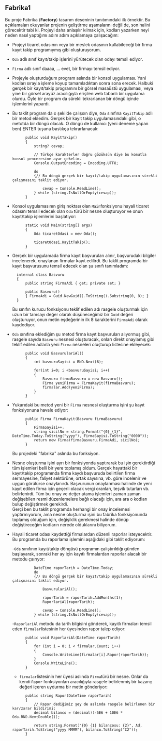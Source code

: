 ﻿## Fabrika1
Bu proje Fabrika (**Factory**) tasarım deseninin tanıtımındaki ilk örnektir.
Bu açıklamaları okuyanlar projenin geliştirme aşamalarını değil de,
son halini görecektir tabi ki.
Projeyi daha anlaşılır kılmak için, kodları yazarken
neyi neden nasıl yaptığımı adım adım açıklamaya çalışacağım:

- Projeyi ticaret odasının veya bir meslek odasının kullabileceği
  bir firma kayıt takip programıymış gibi oluşturuyorum.
- `Oda` adlı sınıf kayıt/takip işlerini yürütecek olan odayı temsil ediyor.
- `Firma` adlı sınıf daaaa, ... evet, bir firmayı temsil ediyor.
- Projeyle oluşturduğum program aslında bir konsol uygulaması.
  Yani kodları sırayla işleme koyup tamamladıktan sonra sona erecek.
  Halbuki gerçek bir kayıt/takip programını bir görsel masaüstü uygulaması,
  veya yine bir görsel arayüz aracılığıyla erişilen
  web tabanlı bir uygulama olurdu.
  Öyle bir program da sürekli tekrarlanan bir döngü içinde
  işlemlerini yapardı.
- Bu taklit program da o şekilde çalışsın diye,
  `Oda` sınıfına `KayitTakip` adlı bir metod ekledim.
  Gerçek bir kayıt takip uygulamasındaki gibi, o metotda bir döngü olacak.
  O döngü de kullanıcı (yeni deneme yapan ben) ENTER tuşuna bastıkça
  tekrarlanacak:
  ```
        public void KayitTakip()
        {
            string? cevap;
            
            // Türkçe karakterler doğru gözüksün diye bu komutla konsol penceresine ayar çekelim.
            Console.OutputEncoding = Encoding.UTF8;

            do
            {// Bu döngü gerçek bir kayıt/takip uygulamasının sürekli çalışmasını taklit ediyor.
                
                cevap = Console.ReadLine();
            } while (string.IsNullOrEmpty(cevap));
        }
  ```
- Konsol uygulamasının giriş noktası olan `Main`fonksiyonu
  hayali ticaret odasını temsil edecek olan `Oda` türü bir nesne oluşturuyor
  ve onun kayıt/takip işlemlerini başlatıyor:
  ```
        static void Main(string[] args)
        {
            Oda ticaretOdasi = new Oda();

            ticaretOdasi.KayitTakip();
        }
  ```
- Gerçek bir uygulamada firma kayıt başvuruları alınır, başvurudaki bilgiler
  incelenerek, onaylanan firmalar kayıt edilirdi.
  Bu taklit programda bir kayıt başvurusunu temsil edecek olan
  şu sınıfı tanımladım:
  ```
    internal class Basvuru
    {
        public string FirmaAdi { get; private set; }

        public Basvuru()
        { FirmaAdi = Guid.NewGuid().ToString().Substring(0, 8); }
    }
  ```
  Bu sınıfın kurucu fonksiyonu teklif edilen adı rasgele oluşturmak için
  uzun bir tamsayı değer olarak düşüneceğimiz bir `Guid` değeri oluşturuyor,
  onun metin eşdeğerinin ilk 8 karakterini `FirmaAdi` olarak kaydediyor.
- `Oda` sınıfına eklediğim şu metod firma kayıt başvuruları alıyormuş gibi,
  rasgele sayıda `Basvuru` nesnesi oluşturacak, onları direkt onaylamış gibi
  teklif edilen adlarla yeni `Firma` nesneleri oluşturup listesine ekleyecek:
  ```
        public void BasvurulariAl()
        {
            int basvuruSayisi = RND.Next(6);

            for(int i=0; i <basvuruSayisi; i++)
            {
                Basvuru firmaBasvuru = new Basvuru();
                Firma yeniFirma = FirmaKayit(firmaBasvuru);
                firmalar.Add(yeniFirma);
            }
        }
  ```
- Yukarıdaki bu metod yeni bir `Firma` nesnesi oluşturma işini
  şu kayıt fonksiyonuna havale ediyor:
  ```
        public Firma FirmaKayit(Basvuru firmaBasvuru)
        {
            FirmaSayisi++;
            string sicilNo = string.Format("{0}_{1}", DateTime.Today.ToString("yyyy"), FirmaSayisi.ToString("0000"));
            return new Firma(firmaBasvuru.FirmaAdi, sicilNo);
        }
  ```
  Bu projedeki "fabrika" aslında bu fonksiyon.
- Nesne oluşturma işini ayrı bir fonksiyonda yaptırarak
  bu işin gerektirdiği tüm işlemleri belli bir yere toplamış oldum.
  Gerçek hayattaki bir kayıt/takip programında firma kaydı
  başvuruda belirtilen firma sermayesine, faliyet sektörüne, 
  ortak sayısına, vb. göre incelenir ve uygun görülürse onaylanırdı.
  Başvurunun onaylanması halinde de yeni kayıt edilen firma için
  geçerli olacak vergi oranları, teşvik tutarları vb. belirlenirdi.
  Tüm bu onay ve değer atama işlemleri zaman zaman değişebilen
  resmi düzenlemelere bağlı olacağı için,
  ara ara o kodları bulup değiştirmek gerekirdi.<br>
  Gerçi ben bu taklit programda herhangi bir onay incelemesi
  yaptırmıyorum, ama nesne oluşturma işini bu fabrika fonksiyonunda
  toplamış olduğum için, değişiklik gerekmesi halinde 
  dönüp değiştireceğim kodların nerede olduklarını biliyorum.
- Hayali ticaret odası kaydettiği firmalardan düzenli raporlar isteyecektir.
  Bu programda bu raporlama işlemini aşağıdaki gibi taklit ediyorum:

  -`Oda` sınıfının kayıt/takip döngüsü programın çalıştırıldığı günden
    başlayarak, sonraki her ay için kayıtlı firmalardan raporlar
    alacak bir metodu çaırıyor:
  ```
            DateTime raporTarih = DateTime.Today;
            do
            {// Bu döngü gerçek bir kayıt/takip uygulamasının sürekli çalışmasını taklit ediyor.
                
                BasvurulariAl();

                raporTarih = raporTarih.AddMonths(1);
                RaporlariAl(raporTarih);

                cevap = Console.ReadLine();
            } while (string.IsNullOrEmpty(cevap));
  ```
   -`RaporlariAl` metodu da tarih bilgisini gönderek, kayıtlı firmaları
   temsil eden `firmalar`listesinin her üyesinden rapor talep ediyor:
  ```
        public void RaporlariAl(DateTime raporTarih)
        {
            for (int i = 0; i < firmalar.Count; i++)
            {
                Console.WriteLine(firmalar[i].Rapor(raporTarih));
            }
            Console.WriteLine();
        }
  ```
  - `firmalar`listesinin her üyesi aslında `Firma`türü bir nesne.
    Onlar da kendi `Rapor` fonksiyonları aracılığıyla rasgele belirlenmiş
    bir kazanç değeri içeren uydurma bir metin gönderiyor:
  ```
        public string Rapor(DateTime raporTarih)
        {
            // Rapor dediğimiz şey de aslında rasgele belirlenen bir kar/zarar bildirimi:
            decimal bilanco = (decimal)(-5E6 + 10E6 * Oda.RND.NextDouble());

            return string.Format("{0} {1} bilançosu: {2}", Ad, raporTarih.ToString("yyyy MMMM"), bilanco.ToString("C2"));
        }
  ```